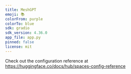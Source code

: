 ```yaml
---
title: MeshGPT
emoji: 📚
colorFrom: purple
colorTo: blue
sdk: gradio
sdk_version: 4.36.0
app_file: app.py
pinned: false
license: mit
---
```


Check out the configuration reference at https://huggingface.co/docs/hub/spaces-config-reference
